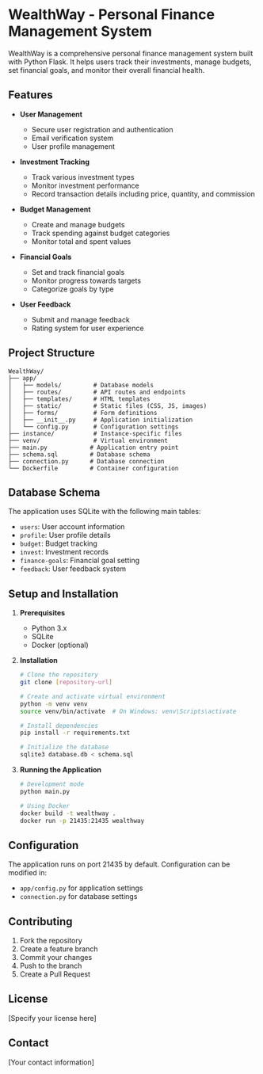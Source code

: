 # WealthWay - Personal Finance Management System

WealthWay is a comprehensive personal finance management system built with Python Flask. It helps users track their investments, manage budgets, set financial goals, and monitor their overall financial health.

## Features

- **User Management**
  - Secure user registration and authentication
  - Email verification system
  - User profile management

- **Investment Tracking**
  - Track various investment types
  - Monitor investment performance
  - Record transaction details including price, quantity, and commission

- **Budget Management**
  - Create and manage budgets
  - Track spending against budget categories
  - Monitor total and spent values

- **Financial Goals**
  - Set and track financial goals
  - Monitor progress towards targets
  - Categorize goals by type

- **User Feedback**
  - Submit and manage feedback
  - Rating system for user experience

## Project Structure

```
WealthWay/
├── app/
│   ├── models/         # Database models
│   ├── routes/         # API routes and endpoints
│   ├── templates/      # HTML templates
│   ├── static/         # Static files (CSS, JS, images)
│   ├── forms/          # Form definitions
│   ├── __init__.py     # Application initialization
│   └── config.py       # Configuration settings
├── instance/           # Instance-specific files
├── venv/               # Virtual environment
├── main.py            # Application entry point
├── schema.sql         # Database schema
├── connection.py      # Database connection
└── Dockerfile         # Container configuration
```

## Database Schema

The application uses SQLite with the following main tables:
- `users`: User account information
- `profile`: User profile details
- `budget`: Budget tracking
- `invest`: Investment records
- `finance-goals`: Financial goal setting
- `feedback`: User feedback system

## Setup and Installation

1. **Prerequisites**
   - Python 3.x
   - SQLite
   - Docker (optional)

2. **Installation**
   ```bash
   # Clone the repository
   git clone [repository-url]

   # Create and activate virtual environment
   python -m venv venv
   source venv/bin/activate  # On Windows: venv\Scripts\activate

   # Install dependencies
   pip install -r requirements.txt

   # Initialize the database
   sqlite3 database.db < schema.sql
   ```

3. **Running the Application**
   ```bash
   # Development mode
   python main.py

   # Using Docker
   docker build -t wealthway .
   docker run -p 21435:21435 wealthway
   ```

## Configuration

The application runs on port 21435 by default. Configuration can be modified in:
- `app/config.py` for application settings
- `connection.py` for database settings

## Contributing

1. Fork the repository
2. Create a feature branch
3. Commit your changes
4. Push to the branch
5. Create a Pull Request

## License

[Specify your license here]

## Contact

[Your contact information]